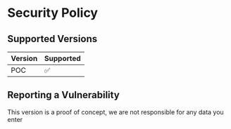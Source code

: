 # Security Policy

## Supported Versions

| Version | Supported          |
| ------- | ------------------ |
| POC   | :white_check_mark: |

## Reporting a Vulnerability

This version is a proof of concept, we are not responsible for any data you enter

